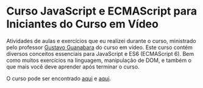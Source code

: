 # Curso JavaScript e ECMAScript para Iniciantes do Curso em Vídeo
Atividades de aulas e exercícios que eu realizei durante o curso,
ministrado pelo professor [Gustavo Guanabara](https://github.com/gustavoguanabara) do curso em vídeo.
Este curso contém diversos conceitos essenciais para JavaScript e ES6 (ECMAScript 6).
Bem como muitos exercícios na linguagem, manipulação
de DOM, e também o que mais você deve aprender após
terminar o curso.

O curso pode ser encontrado [aqui](https://www.youtube.com/playlist?list=PLHz_AreHm4dlsK3Nr9GVvXCbpQyHQl1o1) e [aqui](https://www.cursoemvideo.com/).
